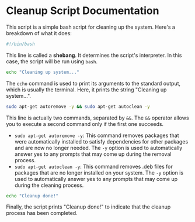 # Cleanup Script Documentation

This script is a simple bash script for cleaning up the system. Here's a breakdown of what it does:

```bash
#!/bin/bash
```
This line is called a **shebang**. It determines the script's interpreter. In this case, the script will be run using `bash`.

```bash
echo "Cleaning up system..."
```
The `echo` command is used to print its arguments to the standard output, which is usually the terminal. Here, it prints the string "Cleaning up system...".

```bash
sudo apt-get autoremove -y && sudo apt-get autoclean -y
```
This line is actually two commands, separated by `&&`. The `&&` operator allows you to execute a second command only if the first one succeeds.

- `sudo apt-get autoremove -y`: This command removes packages that were automatically installed to satisfy dependencies for other packages and are now no longer needed. The `-y` option is used to automatically answer yes to any prompts that may come up during the removal process.
- `sudo apt-get autoclean -y`: This command removes .deb files for packages that are no longer installed on your system. The `-y` option is used to automatically answer yes to any prompts that may come up during the cleaning process.

```bash
echo "Cleanup done!"
```
Finally, the script prints "Cleanup done!" to indicate that the cleanup process has been completed.